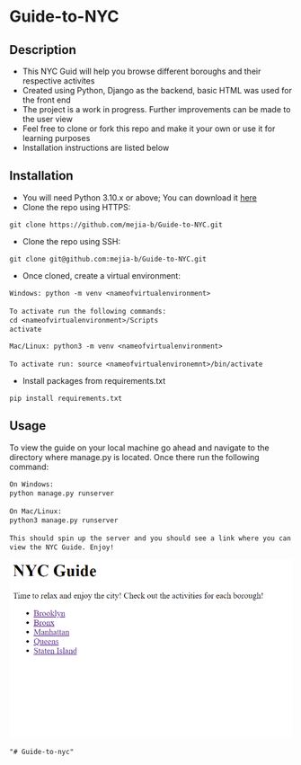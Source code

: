 # Guide-to-NYC

## Description


- This NYC Guid will help you browse different boroughs and their respective activites
- Created using Python, Django as the backend, basic HTML was used for the front end
- The project is a work in progress. Further improvements can be made to the user view
- Feel free to clone or fork this repo and make it your own or use it for learning purposes
- Installation instructions are listed below


## Installation

- You will need Python 3.10.x or above; You can download it [here](https://www.python.org/)
- Clone the repo using HTTPS:
```
git clone https://github.com/mejia-b/Guide-to-NYC.git
```
- Clone the repo using SSH:
```
git clone git@github.com:mejia-b/Guide-to-NYC.git
```

- Once cloned, create a virtual environment:
```
Windows: python -m venv <nameofvirtualenvironment>

To activate run the following commands:
cd <nameofvirtualenvironment>/Scripts
activate
```

```
Mac/Linux: python3 -m venv <nameofvirtualenvironment>

To activate run: source <nameofvirtualenvironemnt>/bin/activate
```

- Install packages from requirements.txt
```
pip install requirements.txt
```

## Usage

To view the guide on your local machine go ahead and navigate to the directory where manage.py is located.
Once there run the following command:
```
On Windows:
python manage.py runserver

On Mac/Linux:
python3 manage.py runserver

This should spin up the server and you should see a link where you can view the NYC Guide. Enjoy!
```

![NYC Guide Home Page](nycguide/static/images/nyc_guide_homepage.png)


    "# Guide-to-nyc" 
